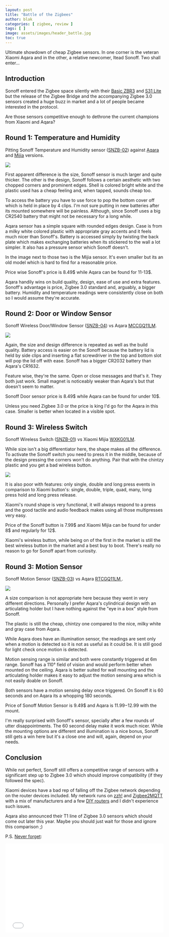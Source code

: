 ```yaml
---
layout: post
title: "Battle of the Zigbees"
author: blak
categories: [ zigbee, review ]
tags: [ ]
image: assets/images/header_battle.jpg
toc: true
---
```


Ultimate showdown of cheap Zigbee sensors. In one corner is the veteran Xiaomi Aqara and in the other, a relative newcomer, Itead Sonoff. Two shall enter...

## Introduction
Sonoff entered the Zigbee space silently with their [Basic ZBR3](https://zigbee.blakadder.com/Sonoff_BASICZBR3.html) and [S31 Lite](https://zigbee.blakadder.com/Sonoff_S31ZB.html) but the release of the Zigbee Bridge and the accompanying Zigbee 3.0 sensors created a huge buzz in market and a lot of people became interested in the protocol. 

Are those sensors competitive enough to dethrone the current champions from Xiaomi and Aqara?

## Round 1: Temperature and Humidity

Pitting Sonoff Temperature and Humidity sensor ([SNZB-02](https://zigbee.blakadder.com/Sonoff_SNZB-02.html)) against [Aqara](https://zigbee.blakadder.com/Xiaomi_WSDCGQ11LM.html) and [Mijia](https://zigbee.blakadder.com/Xiaomi_WSDCGQ01LM.html) versions.

![](/assets/images/battle/th1.jpg)

First apparent difference is the size, Sonoff sensor is much larger and quite thicker. The other is the design, Sonoff follows a certain aesthetic with two chopped corners and prominent edges. Shell is colored bright white and the plastic used has a cheap feeling and, when tapped, sounds cheap too. 

To access the battery you have to use force to pop the bottom cover off which is held in place by 4 clips. I'm not sure putting in new batteries after its mounted somewhere will be painless. Although, since Sonoff uses a big CR2540 battery that might not be necessary for a long while.

Aqara sensor has a simple square with rounded edges design. Case is from a milky white colored plastic with appropriate gray accents and it feels much nicer than Sonoff's. Battery is accessed simply by twisting the back plate which makes exchanging batteries when its stickered to the wall a lot simpler. It also has a pressure sensor which Sonoff doesn't.

In the image next to those two is the Mijia sensor. It's even smaller but its an old model which is hard to find for a reasonable price.

Price wise Sonoff's price is 8.49$ while Aqara can be found for 11-13$.

Aqara handily wins on build quality, design, ease of use and extra features. Sonoff's advantage is price, Zigbee 3.0 standard and, arguably, a bigger battery. Humidity and temperature readings were consistently close on both so I would assume they're accurate. 

## Round 2: Door or Window Sensor

Sonoff Wireless Door/Window Sensor ([SNZB-04](https://zigbee.blakadder.com/Sonoff_SNZB-04.html)) vs Aqara [MCCGQ11LM](https://zigbee.blakadder.com/Xiaomi_MCCGQ11LM.html).

![](/assets/images/battle/dw1.jpg)

Again, the size and design difference is repeated as well as the build quality. Battery access is easier on the Sonoff because the battery lid is held by side clips and inserting a flat screwdriver in the top and bottom slot will pop the lid off with ease. Sonoff has a bigger CR2032 battery than Aqara's CR1632.

Feature wise, they're the same. Open or close messages and that's it. They both just work. Small magnet is noticeably weaker than Aqara's but that doesn't seem to matter.

Sonoff Door sensor price is 8.49$ while Aqara can be found for under 10$.

Unless you need Zigbee 3.0 or the price is king I'd go for the Aqara in this case. Smaller is better when located in a visible spot.

## Round 3: Wireless Switch

Sonoff Wireless Switch ([SNZB-01](https://zigbee.blakadder.com/Sonoff_SNZB-04.html)) vs Xiaomi Mijia [WXKG01LM](https://zigbee.blakadder.com/Xiaomi_WXKG01LM.html).

While size isn't a big differentiator here, the shape makes all the difference. To activate the Sonoff switch you need to press it in the middle, because of the design pressing the corners won't do anything. Pair that with the chintzy plastic and you get a bad wireless button.

![](/assets/images/battle/wb1.jpg)

It is also poor with features: only single, double and long press events in comparison to Xiaomi button's: single, double, triple, quad, many, long press hold and long press release.

Xiaomi's round shape is very functional, it will always respond to a press and the good tactile and audio feedback makes using all those multipresses very easy.

Price of the Sonoff button is 7.99$ and Xiaomi Mijia can be found for under 8$ and regularly for 12$.

Xiaomi's wireless button, while being on of the first in the market is still the best wireless button in the market and a best buy to boot. There's really no reason to go for Sonoff apart from curiosity. 

## Round 3: Motion Sensor

Sonoff Motion Sensor ([SNZB-03](https://zigbee.blakadder.com/Sonoff_SNZB-03.html)) vs Aqara [RTCGQ11LM ](https://zigbee.blakadder.com/Xiaomi_RTCGQ11LM.html).

![](/assets/images/battle/ms1.jpg)

A size comparison is not appropriate here because they went in very different directions. Personally I prefer Aqara's cylindrical design with an articulating holder but I have nothing against the "eye in a box" style from Sonoff.

The plastic is still the cheap, chintzy one compared to the nice, milky white and gray case from Aqara.

While Aqara does have an illumination sensor, the readings are sent only when a motion is detected so it is not as useful as it could be. It is still good for light check once motion is detected. 

Motion sensing range is similar and both were constantly triggered at 6m range. Sonoff has a 110° field of vision  and would perform better when mounted on the ceiling. Aqara is better suited for wall mounting and the articulating holder makes it easy to adjust the motion sensing area which is not easily doable on Sonoff.

Both sensors have a motion sensing delay once triggered. On Sonoff it is 60 seconds and on Aqara its a whopping 180 seconds.

Price of Sonoff Motion Sensor is 9.49$ and Aqara is 11.99$-12.99$ with the mount.

I'm really surprised with Sonoff's sensor, specially after a few rounds of utter disappointments. The 60 second delay make it work much nicer. While the mounting options are different and illumination is a nice bonus, Sonoff still gets a win here but it's a close one and will, again, depend on your needs.

## Conclusion

While not perfect, Sonoff still offers a competitive range of sensors with a significant step up to Zigbee 3.0 which should improve compatibility (if they followed the spec). 

Xiaomi devices have a bad rep of falling off the Zigbee network depending on the router devices included. My network runs on [zzh!](https://zigbee.blakadder.com/Electrolama_zzh.html) and [Zigbee2MQTT](https://www.zigbee2mqtt.io/) with a mix of manufacturers and a few [DIY routers](https://zigbee.blakadder.com/ptvo.router.html) and I didn't experience such issues.

Aqara also announced their T1 line of Zigbee 3.0 sensors which should come out later this year. Maybe you should just wait for those and ignore this comparison ;)

P.S. [Never forget](https://youtu.be/1DTYjp4m9EM?t=378):

<div style='position:relative;padding-bottom:56.250%;'><iframe src="//gifs.com/embed/ooh-the-zigbee-QnzE4l" frameborder="0" scrolling="no" width="640" height="360" style="backface-visibility: hidden; transform: scale(1); position: absolute; height: 100%; width: 100%;"></iframe></div>